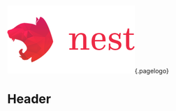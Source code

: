 ![Nest Framework Logo](/uploads/logos/nest-framework-logo.png "Nest Framework Logo"){.pagelogo}
<!-- TITLE: Nestjs -->
<!-- SUBTITLE: A quick summary of Nestjs -->

# Header